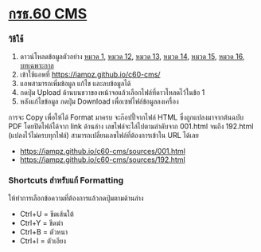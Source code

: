 # [กรธ.60 CMS](https://iampz.github.io/c60-cms/)

### วิธีใช้
1. ดาวน์โหลดข้อมูลตัวอย่าง
[หมวด 1](https://iampz.github.io/c60-cms/data/chapter-01.json),
[หมวด 12](https://iampz.github.io/c60-cms/data/chapter-12.json),
[หมวด 13](https://iampz.github.io/c60-cms/data/chapter-13.json),
[หมวด 14](https://iampz.github.io/c60-cms/data/chapter-14.json),
[หมวด 15](https://iampz.github.io/c60-cms/data/chapter-15.json),
[หมวด 16](https://iampz.github.io/c60-cms/data/chapter-16.json),
[บทเฉพาะกาล](https://iampz.github.io/c60-cms/data/transitory-provisions.json)
2. เข้าใช้แอพที่ https://iampz.github.io/c60-cms/
3. แอพสามารถเพิ่มข้อมูล แก้ไข และลบข้อมูลได้
4. กดปุ่ม Upload ด้านบนขวาของหน้าจอแล้วเลือกไฟล์ที่ดาวโหลดไว้ในข้อ 1
5. หลังแก้ไขข้อมูล กดปุ่ม Download เพื่อเซฟไฟล์ข้อมูลลงเครื่อง

การจะ Copy เพื่อให้ได้ Format มาครบ จะก๊อปปี้จากไฟล์ HTML ซึ่งถูกแปลงมาจากต้นฉบับ PDF โดยปิดไฟล์ได้จาก link ด้านล่าง เลขไฟล์จะไล่ไปตามลำดับจาก 001.html จนถึง 192.html (แปลงไว้ไม่ครบทุกไฟล์) สามารถเปลี่ยนเลขไฟล์ที่ต้องการเข้าใน URL ได้เลย
- https://iampz.github.io/c60-cms/sources/001.html
- https://iampz.github.io/c60-cms/sources/192.html

### Shortcuts สำหรับแก้ Formatting
ให้ทำการเลือกข้อความที่ต้องการแล้วกดปุ่มตามด้านล่าง
- Ctrl+U = ขีดเส้นใต้
- Ctrl+Y = ขีดฆ่า
- Ctrl+B = ตัวหนา
- Ctrl+I = ตัวเอียง
